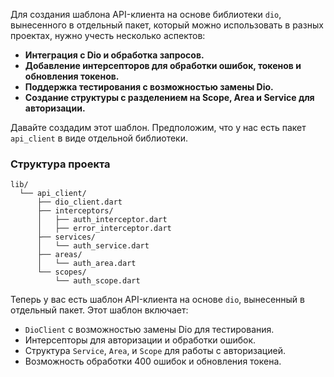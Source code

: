 Для создания шаблона API-клиента на основе библиотеки `dio`, вынесенного в отдельный пакет, который можно использовать в разных проектах, нужно учесть несколько аспектов:

- **Интеграция с Dio и обработка запросов.**
- **Добавление интерсепторов для обработки ошибок, токенов и обновления токенов.**
- **Поддержка тестирования с возможностью замены Dio.**
- **Создание структуры с разделением на Scope, Area и Service для авторизации.**

Давайте создадим этот шаблон. Предположим, что у нас есть пакет `api_client` в виде отдельной библиотеки.

### Структура проекта

```
lib/
  └── api_client/
      ├── dio_client.dart
      ├── interceptors/
      │   ├── auth_interceptor.dart
      │   ├── error_interceptor.dart
      ├── services/
      │   └── auth_service.dart
      ├── areas/
      │   └── auth_area.dart
      └── scopes/
          └── auth_scope.dart
```

Теперь у вас есть шаблон API-клиента на основе `dio`, вынесенный в отдельный пакет. Этот шаблон включает:

- `DioClient` с возможностью замены Dio для тестирования.
- Интерсепторы для авторизации и обработки ошибок.
- Структура `Service`, `Area`, и `Scope` для работы с авторизацией.
- Возможность обработки 400 ошибок и обновления токена.